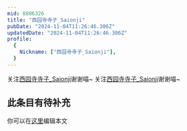 ```yaml
---
mid: 8806326
title: "西园寺寺子_Saionji"
pubDate: "2024-11-04T11:26:46.306Z"
updatedDate: "2024-11-04T11:26:46.306Z"
profile:
  {
    Nickname: ["西园寺寺子_Saionji"],
  }
---
```


关注[西园寺寺子_Saionji](https://space.bilibili.com/8806326)谢谢喵~ 关注[西园寺寺子_Saionji](https://space.bilibili.com/8806326)谢谢喵~

## 此条目有待补充
你可以在[这里](https://github.com/Yuhanawa/VTuber.ICU/edit/master/src/content/v/西园寺寺子_Saionji/index.md)编辑本文
